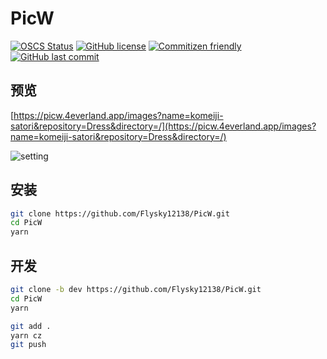 # PicW

[![OSCS Status](https://www.oscs1024.com/platform/badge/Flysky12138/PicW.svg?size=small)](https://www.murphysec.com/dr/DPyZpGkNcCP12oul7S)
[![GitHub license](https://img.shields.io/github/license/Flysky12138/PicW)](https://github.com/Flysky12138/PicW/blob/master/LICENSE)
[![Commitizen friendly](https://img.shields.io/badge/commitizen-friendly-brightgreen.svg)](http://commitizen.github.io/cz-cli/)
[![GitHub last commit](https://img.shields.io/github/last-commit/Flysky12138/PicW)](https://github.com/Flysky12138/PicW/commits/master)

## 预览

[https://picw.4everland.app/images?name=komeiji-satori&repository=Dress&directory=/](https://picw.4everland.app/images?name=komeiji-satori&repository=Dress&directory=/)

![setting](https://cdn.jsdelivr.net/gh/Flysky12138/warehouse/PicW/picw/0d6a297e1449500b7b65421638893337.webp)

## 安装

```bash
git clone https://github.com/Flysky12138/PicW.git
cd PicW
yarn
```

## 开发

```bash
git clone -b dev https://github.com/Flysky12138/PicW.git
cd PicW
yarn

git add .
yarn cz
git push
```
